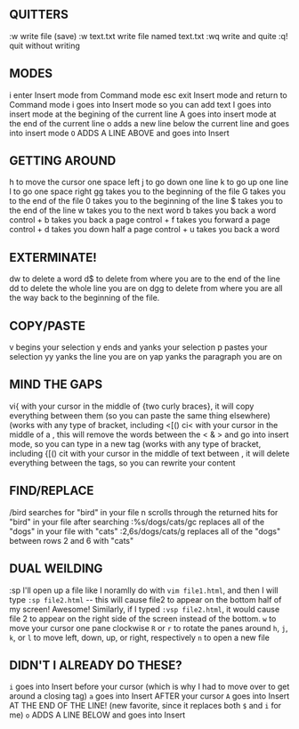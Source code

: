 QUITTERS
-------
:w		write file (save)
:w text.txt	write file named text.txt
:wq		write and quite
:q!		quit without writing

MODES
-----
i		enter Insert mode from Command mode
esc		exit Insert mode and return to Command mode
i	goes into Insert mode so you can add text
I	goes into insert mode at the begining of the current line
A	goes into insert mode at the end of the current line
o	adds a new line below the current line and goes into insert mode
`O` ADDS A LINE ABOVE and goes into Insert

GETTING AROUND
---------------
h	to move the cursor one space left
j	to go down one line
k	to go up one line
l	to go one space right
gg	takes you to the beginning of the file
G	takes you to the end of the file
0	takes you to the beginning of the line
$	takes you to the end of the line
w	takes you to the next word
b	takes you back a word
control + b	takes you back a page
control + f	takes you forward a page
control + d	takes you down half a page
control + u	takes you back a word


EXTERMINATE!
-----------
dw	to delete a word
d$	to delete from where you are to the end of the line
dd	to delete the whole line you are on
dgg	to delete from where you are all the way back to the beginning of the file.


COPY/PASTE
----------
v	begins your selection
y	ends and yanks your selection
p	pastes your selection
yy	yanks the line you are on
yap	yanks the paragraph you are on


MIND THE GAPS
-------------
vi{	with your cursor in the middle of {two curly braces}, it will copy everything between them (so you can paste the same thing elsewhere) (works with any type of bracket, including <[()
ci<	with your cursor in the middle of a <tag>, this will remove the words between the < & > and go into insert mode, so you can type in a new tag (works with any type of bracket, including {[()
cit	with your cursor in the middle of text between <tags>, it will delete everything between the tags, so you can rewrite your content

FIND/REPLACE
------------
/bird	searches for "bird" in your file
n	scrolls through the returned hits for "bird" in your file after searching
:%s/dogs/cats/gc	replaces all of the "dogs" in your file with "cats"
:2,6s/dogs/cats/g	replaces all of the "dogs" between rows 2 and 6 with "cats"

DUAL WEILDING
-------------
:sp	I'll open up a file like I noramlly do with `vim file1.html`, and then I will type `:sp file2.html` -- this will cause file2 to appear on the bottom half of my screen! Awesome! Similarly, if I typed `:vsp file2.html`, it would cause file 2 to appear on the right side of the screen instead of the bottom.
`w` 		to move your cursor one pane clockwise
`R` or `r`	 to rotate the panes around
`h`, `j`, `k`, or `l` to move left, down, up, or right, respectively
`n`	 	to open a new file

DIDN'T I ALREADY DO THESE?
--------------------------
`i` goes into Insert before your cursor (which is why I had to move over to get around a closing tag)
`a` goes into Insert AFTER your cursor
`A` goes into Insert AT THE END OF THE LINE! (new favorite, since it replaces both `$` and `i` for me)
`o` ADDS A LINE BELOW and goes into Insert


